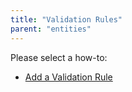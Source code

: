 ```yaml
---
title: "Validation Rules"
parent: "entities"
---
```

Please select a how-to:

*   [Add a Validation Rule](add-a-validation-rule)
